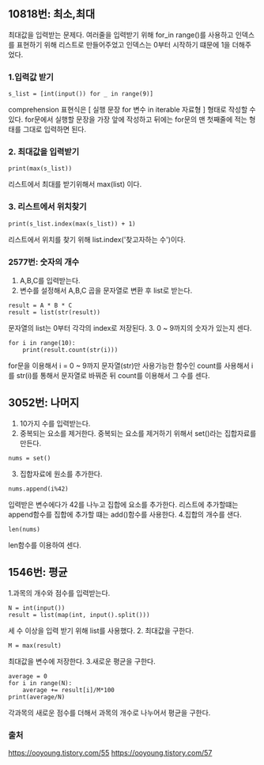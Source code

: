 ## 10818번: 최소,최대
최대값을 입력받는 문제다. 여러줄을 입력받기 위해 for_in range()를 사용하고 인덱스를 표현하기 위해 리스트로 만들어주었고 인덱스는 0부터 시작하기 떄문에 1을 더해주었다.

### 1.입력값 받기
```
s_list = [int(input()) for _ in range(9)]
```
comprehension 표현식은 [ 실행 문장 for 변수 in iterable 자료형 ] 형태로 작성할 수 있다. for문에서 실행할 문장을 가장 앞에 작성하고 뒤에는 for문의 맨 첫째줄에 적는 형태를 그대로 입력하면 된다.

### 2. 최대값을 입력받기 
```
print(max(s_list))
```
리스트에서 최대를 받기위해서 max(list) 이다.

### 3. 리스트에서 위치찾기

```
print(s_list.index(max(s_list)) + 1)
```
리스트에서 위치를 찾기 위해 list.index('찾고자하는 수')이다.


### 2577번: 숫자의 개수

1. A,B,C를 입력받는다.
2. 변수를 설정해서 A,B,C 곱을 문자열로 변환 후 list로 받는다.
```
result = A * B * C
result = list(str(result))
```
문자열의 list는 0부터 각각의 index로 저장된다.
3. 0 ~ 9까지의 숫자가 있는지 센다.
```
for i in range(10):
    print(result.count(str(i)))
```
 for문을 이용해서 i = 0 ~ 9까지 문자열(str)만 사용가능한 함수인 count를 사용해서 i를 str(i)를 통해서 문자열로 바꿔준 뒤 count를 이용해서 그 수를 센다.
 
 ## 3052번: 나머지
 1. 10가지 수를 입력받는다.
 2. 중복되는 요소를 제거한다.
 중복되는 요소를 제거하기 위해서 set()라는 집합자료를 만든다.
```
nums = set()
```
 3. 집합자료에 원소를 추가한다.
  ```
  nums.append(i%42)
  ```
 입력받은 변수에다가 42를 나누고 집합에 요소를 추가한다. 리스트에 추가할떄는 append함수를 집합에 추가할 떄는 add()함수를 사용한다.
 4.집합의 개수를 샌다.
 ```
 len(nums)
 ```
 len함수를 이용하여 센다.
 
## 1546번: 평균
1.과목의 개수와 점수를 입력받는다.
```
N = int(input())
result = list(map(int, input().split()))
```
세 수 이상을 입력 받기 위해 list를 사용했다.
2. 최대값을 구한다.
```
M = max(result)
```
최대값을 변수에 저장한다.
3.새로운 평균을 구한다.
```
average = 0
for i in range(N):
    average += result[i]/M*100
print(average/N)
```
각과목의 새로운 점수를 더해서 과목의 개수로 나누어서 평균을 구한다.
### 출처
https://ooyoung.tistory.com/55
https://ooyoung.tistory.com/57
